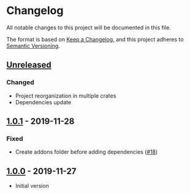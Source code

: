 # Changelog
All notable changes to this project will be documented in this file.

The format is based on [Keep a Changelog](https://keepachangelog.com/en/1.0.0/),
and this project adheres to [Semantic Versioning](https://semver.org/spec/v2.0.0.html).

## [Unreleased]

### Changed

- Project reorganization in multiple crates
- Dependencies update

## [1.0.1] - 2019-11-28

### Fixed

- Create addons folder before adding dependencies ([#18](https://github.com/Srynetix/gdpm/pull/18))

## [1.0.0] - 2019-11-27

- Initial version

[Unreleased]: https://github.com/Srynetix/gdpm/compare/v1.0.1...HEAD
[1.0.1]: https://github.com/Srynetix/gdpm/releases/tag/v1.0.1
[1.0.0]: https://github.com/Srynetix/gdpm/releases/tag/v1.0.0